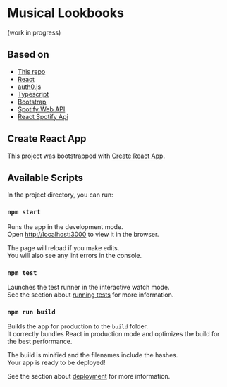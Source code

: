 # Musical Lookbooks

(work in progress)

## Based on

* [This repo](https://github.com/JoeKarlsson/react-spotify-player)
* [React](https://github.com/facebook/react)
* [auth0.js](https://github.com/auth0/auth0.js)
* [Typescript](https://www.typescriptlang.org/)
* [Bootstrap](https://github.com/twbs/bootstrap)
* [Spotify Web API](https://developer.spotify.com/documentation/web-api)
* [React Spotify Api](https://idanlo.github.io/react-spotify-api/)

## Create React App

This project was bootstrapped with [Create React App](https://github.com/facebook/create-react-app).

## Available Scripts

In the project directory, you can run:

### `npm start`

Runs the app in the development mode.<br>
Open [http://localhost:3000](http://localhost:3000) to view it in the browser.

The page will reload if you make edits.<br>
You will also see any lint errors in the console.

### `npm test`

Launches the test runner in the interactive watch mode.<br>
See the section about [running tests](https://facebook.github.io/create-react-app/docs/running-tests) for more information.

### `npm run build`

Builds the app for production to the `build` folder.<br>
It correctly bundles React in production mode and optimizes the build for the best performance.

The build is minified and the filenames include the hashes.<br>
Your app is ready to be deployed!

See the section about [deployment](https://facebook.github.io/create-react-app/docs/deployment) for more information.
